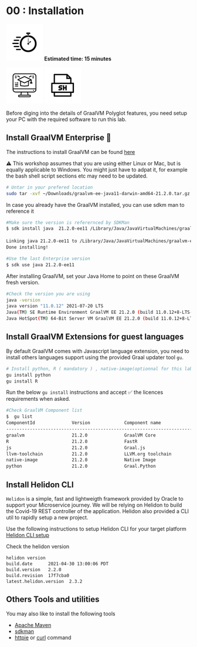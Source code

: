 
# 00 : Installation

<div class="inline-container">
<img src="../images/noun_Stopwatch_14262_100.png">
<strong>
  Estimated time: 15 minutes
</strong>
</div>

![User Input](../images/noun_Computer_3477192_100.png)
![Shell Script](../images/noun_SH_File_272740_100.png)

Before diging into the details of GraalVM Polyglot features,  you need setup your PC with the required software to run this lab.



## Install GraalVM Enterprise :rocket:
The instructions to install GraalVM can be found  [here](https://docs.oracle.com/en/graalvm/enterprise/20/docs/getting-started/installation-linux/)

:warning: 
This workshop assumes that you are using either Linux or Mac, but is equally applicable to Windows. You might just have to adpat it, for example the bash shell script sections etc may need to be updated.

```bash
# Untar in your prefered location
sudo tar -xvf ~/Downloads/graalvm-ee-java11-darwin-amd64-21.2.0.tar.gz -C /Library/Java/JavaVirtualMachines/
```

In case you already have the GraalVM installed, you can use sdkm man to reference it 

```bash
#Make sure the version is referernced by SDKMan
$ sdk install java  21.2.0-ee11 /Library/Java/JavaVirtualMachines/graalvm-ee-java11-21.2.0/Contents/Home/

Linking java 21.2.0-ee11 to /Library/Java/JavaVirtualMachines/graalvm-ee-java11-21.2.0/Contents/Home/
Done installing!
```

 
```bash
#Use the last Enterprise version
$ sdk use java 21.2.0-ee11
```

After installing GraalVM, set your Java Home to point on these GraalVM fresh version.

```bash
#Check the version you are using
java -version
java version "11.0.12" 2021-07-20 LTS
Java(TM) SE Runtime Environment GraalVM EE 21.2.0 (build 11.0.12+8-LTS-jvmci-21.2-b06)
Java HotSpot(TM) 64-Bit Server VM GraalVM EE 21.2.0 (build 11.0.12+8-LTS-jvmci-21.2-b06, mixed mode, sharing)
```


## Install GraalVM Extensions for guest languages 

By default GraalVM comes with Javascript language extension, you need to install others languages support using the provided Graal updater tool `gu`.

```bash
# Install python, R ( mandatory ) , native-image(optionnal for this lab)
gu install python
gu install R
```

Run the below `gu install` instructions  and accept :white_check_mark:	 the licences requirements when asked.
```bash
#Check GraalVM Component list
$  gu list
ComponentId              Version             Component name                Stability                     Origin
---------------------------------------------------------------------------------------------------------------------------------
graalvm                  21.2.0              GraalVM Core                  -
R                        21.2.0              FastR                         Experimental                  github.com
js                       21.2.0              Graal.js                      Supported
llvm-toolchain           21.2.0              LLVM.org toolchain            Supported                     github.com
native-image             21.2.0              Native Image                  Early adopter                 oca.opensource.oracle.com
python                   21.2.0              Graal.Python                  Experimental                  oca.opensource.oracle.com
```

## Install Helidon CLI
`Helidon` is a simple, fast and lightweigth framework provided by Oracle to support your Microservice journey. We will be relying on Helidon to  build the Covid-19 REST controller of the application. Helidon also provided a CLI util to rapidly setup a new project.

Use the following instructions to setup Helidon CLI for your target platform
[Helidon CLI setup ](https://github.com/oracle/helidon/blob/master/HELIDON-CLI.md)


Check the helidon version 
```
helidon version
build.date      2021-04-30 13:00:06 PDT
build.version   2.2.0
build.revision  17f7cba0
latest.helidon.version  2.3.2
```


## Others Tools and utilities

You may also like to install the following tools
* [Apache Maven](https://maven.apache.org/)
* [sdkman](https://sdkman.io/)
* [httpie](https://httpie.io/) or [curl](https://curl.se/docs/manpage.html) command
